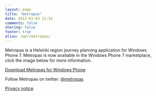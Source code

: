 ```yaml
---
layout: page
title: "metropas"
date: 2013-01-03 21:52
comments: false
sharing: false
footer: true
alias: /wp7/metropas/
---
```


Metropas is a Helsinki region journey planning application for Windows Phone 7. Metropas is now available in the Windows Phone 7 marketplace, click the image below for more information.

[Download Metropas for Windows Phone][marketplaceLink]

Follow Metropas on twitter: [@metropas][metropasTwitter] 

[Privacy notice][privacyNotice]

[metropasTwitter]: http://twitter.com/#!/metropas
[privacyNotice]: /projects/metropas/privacy
[marketplaceLink]: http://www.windowsphone.com/s?appid=de48d4e7-44a3-e011-986b-78e7d1fa76f8 "Click to Download Metropas for Windows Phone"